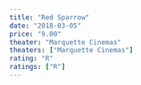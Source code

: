 ```yaml
---
title: "Red Sparrow"
date: "2018-03-05"
price: "9.00"
theater: "Marquette Cinemas"
theaters: ["Marquette Cinemas"]
rating: "R"
ratings: ["R"]
---
```

